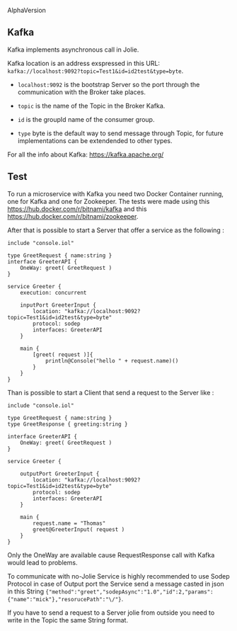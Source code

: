 AlphaVersion
## Kafka

Kafka implements asynchronous call in Jolie.

Kafka location is an address exspressed in this URL: `kafka://localhost:9092?topic=Test1&id=id2test&type=byte`.

* `localhost:9092` is the bootstrap Server so the port through the communication with the Broker take places.

* `topic` is the name of the Topic in the Broker Kafka.

* `id` is the groupId name of the consumer group.

* `type` byte is the default way to send message through Topic, for future implementations can be extendended to other types.

For all the info about Kafka: https://kafka.apache.org/

## Test

To run a microservice with Kafka you need two Docker Container running, one for Kafka and one for Zookeeper.
The tests were made using this https://hub.docker.com/r/bitnami/kafka and this https://hub.docker.com/r/bitnami/zookeeper.

After that is possible to start a Server that offer a service as the following :


```jolie
﻿include "console.iol"

type GreetRequest { name:string }
interface GreeterAPI {
    OneWay: greet( GreetRequest )
}

service Greeter {
    execution: concurrent

    inputPort GreeterInput {
        location: "kafka://localhost:9092?topic=Test1&id=id2test&type=byte"
        protocol: sodep
        interfaces: GreeterAPI
    }

    main {
        [greet( request )]{
            println@Console("hello " + request.name)()
        }
    }
}
```

Than is possible to start a Client that send a request to the Server like : 


```jolie
include "console.iol"

type GreetRequest { name:string }
type GreetResponse { greeting:string }

interface GreeterAPI {
    OneWay: greet( GreetRequest )
}

service Greeter {

    outputPort GreeterInput {
        location: "kafka://localhost:9092?topic=Test1&id=id2test&type=byte"
        protocol: sodep
        interfaces: GreeterAPI
    }

    main {
        request.name = "Thomas"
        greet@GreeterInput( request )
    }
}
```
Only the OneWay are available cause RequestResponse call with Kafka would lead to problems.

To communicate with no-Jolie Service is highly recommended to use Sodep Protocol in case of Output port the Service send a message casted in json in this String `{"method":"greet","sodepAsync":"1.0","id":2,"params":{"name":"mick"},"resorucePath":"\/"}`.

If you have to send a request to a Server jolie from outside you need to write in the Topic the same String format.
